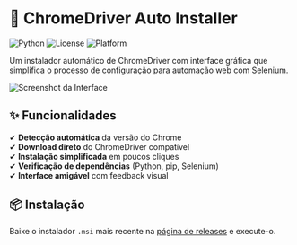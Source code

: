 # 🚀 ChromeDriver Auto Installer

![Python](https://img.shields.io/badge/python-3.7%2B-blue)
![License](https://img.shields.io/badge/license-MIT-green)
![Platform](https://img.shields.io/badge/platform-windows-lightgrey)

Um instalador automático de ChromeDriver com interface gráfica que simplifica o processo de configuração para automação web com Selenium.

![Screenshot da Interface](https://via.placeholder.com/800x500.png?text=ChromeDriver+Installer+GUI)

## ✨ Funcionalidades

✔ **Detecção automática** da versão do Chrome  
✔ **Download direto** do ChromeDriver compatível  
✔ **Instalação simplificada** em poucos cliques  
✔ **Verificação de dependências** (Python, pip, Selenium)  
✔ **Interface amigável** com feedback visual  

## 📦 Instalação

Baixe o instalador `.msi` mais recente na [página de releases](https://github.com/Reginaldo-Worker/chromedriver-installer/releases) e execute-o.
